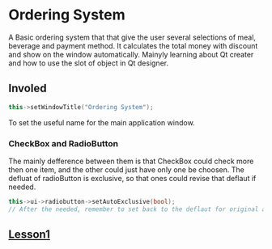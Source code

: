 # Ordering System
A Basic ordering system that that give the user several selections of meal, beverage and payment method. It calculates the total money with discount and show on the window automatically. Mainyly learning about Qt creater and how to use the slot of object in Qt designer.
## Involed
```cpp
this->setWindowTitle("Ordering System");
```
To set the useful name for the main application window.
### CheckBox and RadioButton
The mainly defference between them is that CheckBox could check more then one item, and the other could just have only one be choosen. The defluat of radioButton is exclusive, so that ones could revise that deflaut if needed.
```cpp
this->ui->radiobutton->setAutoExclusive(bool); 
// After the needed, remember to set back to the deflaut for original attributes
```
## [Lesson1](https://www.notion.so/Qt-Lesson-1-HelloWorld-06030c9831854e3489f8d89e70b03615)

